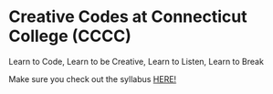 # Creative Codes at Connecticut College (CCCC)
Learn to Code, Learn to be Creative, Learn to Listen, Learn to Break

Make sure you check out the syllabus <a href="https://github.com/dfict/CreativeCodes/blob/main/CC_101_syllabus_1.1.docx"> HERE! </a>